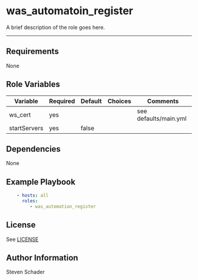 was_automatoin_register
=========

A brief description of the role goes here.

------------

Requirements
------------

None

Role Variables
--------------

| Variable                | Required | Default | Choices                   | Comments                                 |
|-------------------------|----------|---------|---------------------------|------------------------------------------|
| ws_cert                 | yes      |   | | see defaults/main.yml |
| startServers           | yes | false   |  |   |  

Dependencies
------------

None

Example Playbook
----------------

```yaml
    - hosts: all
      roles:
         - was_automation_register
```

License
-------

See [LICENSE](https://github.com/IBM/community-automation/blob/master/LICENSE)

Author Information
------------------

Steven Schader
